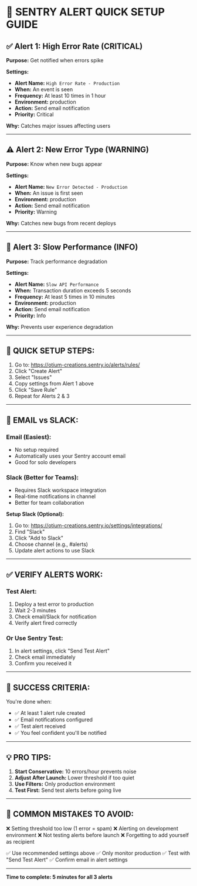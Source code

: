 # 🔔 SENTRY ALERT QUICK SETUP GUIDE

## ✅ Alert 1: High Error Rate (CRITICAL)

**Purpose:** Get notified when errors spike

**Settings:**
- **Alert Name:** `High Error Rate - Production`
- **When:** An event is seen
- **Frequency:** At least 10 times in 1 hour
- **Environment:** production
- **Action:** Send email notification
- **Priority:** Critical

**Why:** Catches major issues affecting users

---

## ⚠️ Alert 2: New Error Type (WARNING)

**Purpose:** Know when new bugs appear

**Settings:**
- **Alert Name:** `New Error Detected - Production`
- **When:** An issue is first seen
- **Environment:** production
- **Action:** Send email notification
- **Priority:** Warning

**Why:** Catches new bugs from recent deploys

---

## 🐌 Alert 3: Slow Performance (INFO)

**Purpose:** Track performance degradation

**Settings:**
- **Alert Name:** `Slow API Performance`
- **When:** Transaction duration exceeds 5 seconds
- **Frequency:** At least 5 times in 10 minutes
- **Environment:** production
- **Action:** Send email notification
- **Priority:** Info

**Why:** Prevents user experience degradation

---

## 🎯 QUICK SETUP STEPS:

1. Go to: https://otium-creations.sentry.io/alerts/rules/
2. Click "Create Alert"
3. Select "Issues"
4. Copy settings from Alert 1 above
5. Click "Save Rule"
6. Repeat for Alerts 2 & 3

---

## 📧 EMAIL vs SLACK:

### Email (Easiest):
- No setup required
- Automatically uses your Sentry account email
- Good for solo developers

### Slack (Better for Teams):
- Requires Slack workspace integration
- Real-time notifications in channel
- Better for team collaboration

**Setup Slack (Optional):**
1. Go to: https://otium-creations.sentry.io/settings/integrations/
2. Find "Slack"
3. Click "Add to Slack"
4. Choose channel (e.g., #alerts)
5. Update alert actions to use Slack

---

## ✅ VERIFY ALERTS WORK:

### Test Alert:
1. Deploy a test error to production
2. Wait 2-3 minutes
3. Check email/Slack for notification
4. Verify alert fired correctly

### Or Use Sentry Test:
1. In alert settings, click "Send Test Alert"
2. Check email immediately
3. Confirm you received it

---

## 🎉 SUCCESS CRITERIA:

You're done when:
- ✅ At least 1 alert rule created
- ✅ Email notifications configured
- ✅ Test alert received
- ✅ You feel confident you'll be notified

---

## 💡 PRO TIPS:

1. **Start Conservative:** 10 errors/hour prevents noise
2. **Adjust After Launch:** Lower threshold if too quiet
3. **Use Filters:** Only production environment
4. **Test First:** Send test alerts before going live

---

## 🚨 COMMON MISTAKES TO AVOID:

❌ Setting threshold too low (1 error = spam)
❌ Alerting on development environment
❌ Not testing alerts before launch
❌ Forgetting to add yourself as recipient

✅ Use recommended settings above
✅ Only monitor production
✅ Test with "Send Test Alert"
✅ Confirm email in alert settings

---

**Time to complete: 5 minutes for all 3 alerts**

